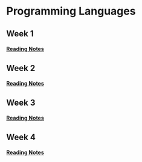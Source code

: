 # Programming Languages

## Week 1
#### [Reading Notes](https://www.dropbox.com/s/6ssg4tqm2jbh05v/lecture_slides-section1-section1sum.pdf)

## Week 2
#### [Reading Notes](https://www.dropbox.com/s/3bih7430gu60y0f/lecture_slides-section2-section2sum.pdf)

## Week 3
#### [Reading Notes](https://www.dropbox.com/s/di6icfiu8uhxcpd/proglang-002-lecture_slides-section3-section3sum.pdf)

## Week 4
#### [Reading Notes](https://www.dropbox.com/s/r3yd7xvr31i1nne/lecture_slides-section4-section4sum.pdf)

